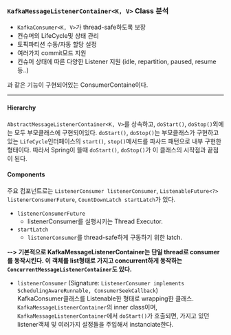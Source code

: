 ### ```KafkaMessageListenerContainer<K, V>``` Class 분석
* ```KafkaConsumer<K, V>```가 thread-safe하도록 보장
* 컨슈머의 LifeCycle및 상태 관리
* 토픽파티션 수동/자동 할당 설정
* 여러가지 commit모드 지원
* 컨슈머 상태에 따른 다양한 Listener 지원 (idle, repartition, paused, resume 등..)  

과 같은 기능이 구현되어있는 ConsumerContaine이다.
   
----

#### Hierarchy
```AbstractMessageListenerContainer<K, V>```를 상속하고, ```doStart()```, ```doStop()```외에는 모두 부모클래스에 구현되어있다.
```doStart()```, ```doStop()```는 부모클래스가 구현하고있는 ```LifeCycle```인터페이스의 ```start()```, ```stop()```메서드를 파사드 패턴으로 내부 구현한 형태이다.
따라서 Spring이 뜰때 ```doStart()```, ```doStop()```가 이 클래스의 시작점과 끝점이 된다.

#### Components
주요 컴포넌트로는 ```ListenerConsumer listenerConsumer```, ```ListenableFuture<?> listenerConsumerFuture```, ```CountDownLatch startLatch```가 있다.

* ```listenerConsumerFuture```  
  - listenerConsumer를 실행시키는 Thread Executor.
* ```startLatch```  
  - ```listenerConsumer```를 thread-safe하게 구동하기 위한 latch.  
   
__--> 기본적으로 KafkaMessageListenerContainer는 단일 thread로 consumer를 동작시킨다. 이 객체를 list형태로 가지고 concurrent하게 동작하는 ```ConcurrentMessageListenerContainer```도 있다.__

* ```listenerConsumer``` (Signature: ```ListenerConsumer implements SchedulingAwareRunnable, ConsumerSeekCallback```)  
  KafkaConsumer클래스를 Listenable한 형태로 wrapping한 클래스. ```KafkaMessageListenerContainer```의 inner class이며,  
  ```KafkaMessageListenerContainer```에서 ```doStart()```가 호출되면, 가지고 있던 listener객체 및 여러가지 설정들을 주입해서 instanciate한다.
  
